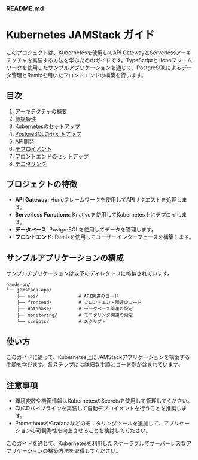 ### README.md

# Kubernetes JAMStack ガイド

このプロジェクトは、Kubernetesを使用してAPI GatewayとServerlessアーキテクチャを実装する方法を学ぶためのガイドです。TypeScriptとHonoフレームワークを使用したサンプルアプリケーションを通じて、PostgreSQLによるデータ管理とRemixを用いたフロントエンドの構築を行います。

## 目次

1. [アーキテクチャの概要](01-architecture.md)
2. [前提条件](02-prerequisites.md)
3. [Kubernetesのセットアップ](03-kubernetes-setup.md)
4. [PostgreSQLのセットアップ](04-postgresql-setup.md)
5. [API開発](05-api-development.md)
6. [デプロイメント](06-deployment.md)
7. [フロントエンドのセットアップ](07-frontend-setup.md)
8. [モニタリング](08-monitoring.md)

## プロジェクトの特徴

- **API Gateway**: Honoフレームワークを使用してAPIリクエストを処理します。
- **Serverless Functions**: Knativeを使用してKubernetes上にデプロイします。
- **データベース**: PostgreSQLを使用してデータを管理します。
- **フロントエンド**: Remixを使用してユーザーインターフェースを構築します。

## サンプルアプリケーションの構成

サンプルアプリケーションは以下のディレクトリに格納されています。

```
hands-on/
└── jamstack-app/
    ├── api/               # API関連のコード
    ├── frontend/          # フロントエンド関連のコード
    ├── database/          # データベース関連の設定
    ├── monitoring/        # モニタリング関連の設定
    └── scripts/           # スクリプト
```

## 使い方

このガイドに従って、Kubernetes上にJAMStackアプリケーションを構築する手順を学びます。各ステップには詳細な手順とコード例が含まれています。

## 注意事項

- 環境変数や機密情報はKubernetesのSecretsを使用して管理してください。
- CI/CDパイプラインを実装して自動デプロイメントを行うことを推奨します。
- PrometheusやGrafanaなどのモニタリングツールを追加して、アプリケーションの可観測性を向上させることを検討してください。

このガイドを通じて、Kubernetesを利用したスケーラブルでサーバーレスなアプリケーションの構築方法を習得してください。